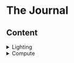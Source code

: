 # The Journal

## Content
<details>
<summary>Lighting</summary>

### PBR Texture
![PBR Texture](Extra/StackedStone.png)

### My first attempt at PBR
![PBR First Attempt](Extra/PBR.png)

</details>

<details>
<summary>Compute</summary>

### When I tried playing around with Compute Shader
![Hypnotized](Extra/Hypnotize.gif)

</details>


